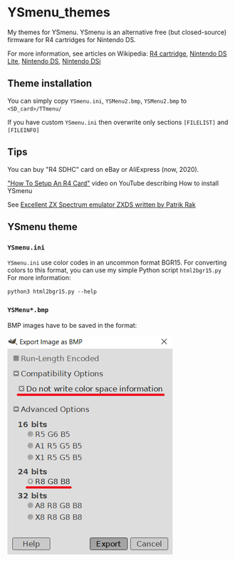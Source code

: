 YSmenu_themes
=============
My themes for YSmenu. YSmenu is an alternative free (but closed-source) firmware for R4 cartridges for  Nintendo DS.

For more information, see articles on Wikipedia: 
[R4 cartridge](https://en.wikipedia.org/wiki/R4_cartridge), [Nintendo DS Lite](https://en.wikipedia.org/wiki/Nintendo_DS_Lite), [Nintendo DS](https://en.wikipedia.org/wiki/Nintendo_DS), [Nintendo DSi](https://en.wikipedia.org/wiki/Nintendo_DSi)


## Theme installation

You can simply copy `YSmenu.ini`, `YSMenu2.bmp`, `YSMenu2.bmp` to `<SD_card>/TTmenu/`

If you have custom `YSmenu.ini` then overwrite only sections `[FILELIST]` and `[FILEINFO]`

## Tips

You can buy "R4 SDHC" card on eBay or AliExpress (now, 2020).

["How To Setup An R4 Card"](https://www.youtube.com/watch?v=7yTyDVl1ICc) video on YouTube describing How to install YSmenu

See [Excellent ZX Spectrum emulator ZXDS written by Patrik Rak](http://zxds.raxoft.cz/)

## YSmenu theme

### `YSmenu.ini`

`YSmenu.ini` use color codes in an uncommon format BGR15. For converting colors to this format, you can use my simple Python script `html2bgr15.py` For more information:

    python3 html2bgr15.py --help 

### `YSMenu*.bmp`

BMP images have to be saved in the format:

![Do not write color space information, 24 bits color, R8 G8 B8](images/GIMP_export_bmp_.png)

